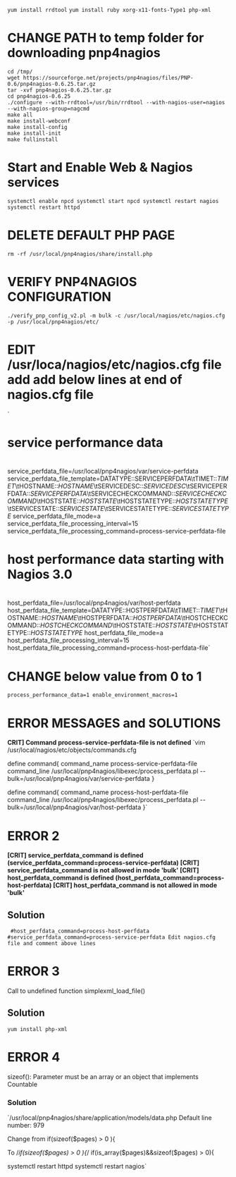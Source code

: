 `yum install rrdtool`
`yum install ruby xorg-x11-fonts-Type1 php-xml`

# CHANGE PATH to temp folder for downloading pnp4nagios

```
cd /tmp/
wget https://sourceforge.net/projects/pnp4nagios/files/PNP-0.6/pnp4nagios-0.6.25.tar.gz
tar -xvf pnp4nagios-0.6.25.tar.gz
cd pnp4nagios-0.6.25
./configure --with-rrdtool=/usr/bin/rrdtool --with-nagios-user=nagios --with-nagios-group=nagcmd
make all
make install-webconf
make install-config
make install-init
make fullinstall
```

# Start and Enable Web & Nagios services
`systemctl enable npcd
systemctl start npcd
systemctl restart nagios
systemctl restart httpd`

# DELETE DEFAULT PHP PAGE
`rm -rf /usr/local/pnp4nagios/share/install.php`

# VERIFY PNP4NAGIOS CONFIGURATION

`./verify_pnp_config_v2.pl -m bulk -c /usr/local/nagios/etc/nagios.cfg -p /usr/local/pnp4nagios/etc/`

# EDIT /usr/loca/nagios/etc/nagios.cfg file add add below lines at end of nagios.cfg file
`
# service performance data
#
service_perfdata_file=/usr/local/pnp4nagios/var/service-perfdata
service_perfdata_file_template=DATATYPE::SERVICEPERFDATA\tTIMET::$TIMET$\tHOSTNAME::$HOSTNAME$\tSERVICEDESC::$SERVICEDESC$\tSERVICEPERFDATA::$SERVICEPERFDATA$\tSERVICECHECKCOMMAND::$SERVICECHECKCOMMAND$\tHOSTSTATE::$HOSTSTATE$\tHOSTSTATETYPE::$HOSTSTATETYPE$\tSERVICESTATE::$SERVICESTATE$\tSERVICESTATETYPE::$SERVICESTATETYPE$
service_perfdata_file_mode=a
service_perfdata_file_processing_interval=15
service_perfdata_file_processing_command=process-service-perfdata-file

#
# host performance data starting with Nagios 3.0
#
host_perfdata_file=/usr/local/pnp4nagios/var/host-perfdata
host_perfdata_file_template=DATATYPE::HOSTPERFDATA\tTIMET::$TIMET$\tHOSTNAME::$HOSTNAME$\tHOSTPERFDATA::$HOSTPERFDATA$\tHOSTCHECKCOMMAND::$HOSTCHECKCOMMAND$\tHOSTSTATE::$HOSTSTATE$\tHOSTSTATETYPE::$HOSTSTATETYPE$
host_perfdata_file_mode=a
host_perfdata_file_processing_interval=15
host_perfdata_file_processing_command=process-host-perfdata-file`

# CHANGE below value from 0 to 1
`process_performance_data=1
enable_environment_macros=1`


# ERROR MESSAGES and SOLUTIONS
**CRIT]  Command process-service-perfdata-file is not defined**
`vim /usr/local/nagios/etc/objects/commands.cfg

define command{
       command_name    process-service-perfdata-file
       command_line    /usr/local/pnp4nagios/libexec/process_perfdata.pl --bulk=/usr/local/pnp4nagios/var/service-perfdata
}

define command{
       command_name    process-host-perfdata-file
       command_line    /usr/local/pnp4nagios/libexec/process_perfdata.pl --bulk=/usr/local/pnp4nagios/var/host-perfdata
}`


# ERROR 2
**[CRIT]  service_perfdata_command is defined (service_perfdata_command=process-service-perfdata)
[CRIT]  service_perfdata_command is not allowed in mode 'bulk'
[CRIT]  host_perfdata_command is defined (host_perfdata_command=process-host-perfdata)
[CRIT]  host_perfdata_command is not allowed in mode 'bulk'**

## Solution
`
#host_perfdata_command=process-host-perfdata
#service_perfdata_command=process-service-perfdata
Edit nagios.cfg file and comment above lines`

# ERROR 3
Call to undefined function simplexml_load_file()

## Solution
`yum install php-xml`


# ERROR 4
sizeof(): Parameter must be an array or an object that implements Countable

### Solution
`/usr/local/pnp4nagios/share/application/models/data.php
Default line number: 979

Change from
if(sizeof($pages) > 0 ){

To
/*if(sizeof($pages) > 0 ){*/
   if(is_array($pages)&&sizeof($pages) > 0){

systemctl restart httpd
systemctl restart nagios`
